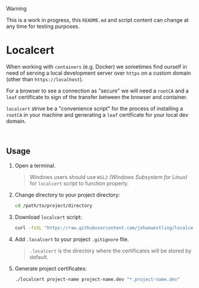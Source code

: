 > [!WARNING]
> This is a work in progress, this `README.md` and script content can change at any time for testing purposes.

# Localcert

When working with `containers` (e.g. Docker) we sometimes find ourself in need of serving a local development server over `https` on a custom domain (other than `https://localhost`). 

For a browser to see a connection as "secure" we will need a `rootCA` and a `leaf` certificate to sign of the transfer between the browser and container.

`localcert` strive be a "convenience script" for the process of installing a `rootCA` in your machine and generating a `leaf` certificate for your local dev domain.

<br>

## Usage

1. Open a terminal.
	
	> Windows users should use `WSL2` _(Windows Subsystem for Linux)_ for `localcert` script to function properly.

1. Change directory to your project directory:

	```bash
	cd /path/to/project/directory
	```

1. Download `localcert` script:
	
	```bash
	curl -fsSL "https://raw.githubusercontent.com/johanwestling/localcert/main/localcert" -o localcert
	```

1. Add `.localcert` to your project `.gitignore` file.

	> `.localcert` is the directory where the certificates will be stored by default.

1. Generate project certificates:
	
	```bash
	./localcert project-name project-name.dev "*.project-name.dev"
	```